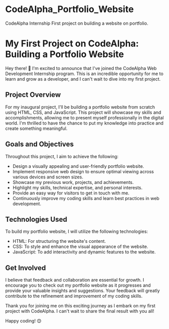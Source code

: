 # CodeAlpha_Portfolio_Website
CodeAlpha Internship First project on building a website on portfolio.
# My First Project on CodeAlpha: Building a Portfolio Website

Hey there! 👋 I'm excited to announce that I've joined the CodeAlpha Web Development Internship program. This is an incredible opportunity for me to learn and grow as a developer, and I can't wait to dive into my first project.

## Project Overview

For my inaugural project, I'll be building a portfolio website from scratch using HTML, CSS, and JavaScript. This project will showcase my skills and accomplishments, allowing me to present myself professionally in the digital world. I'm thrilled to have the chance to put my knowledge into practice and create something meaningful.

## Goals and Objectives

Throughout this project, I aim to achieve the following:

- Design a visually appealing and user-friendly portfolio website.
- Implement responsive web design to ensure optimal viewing across various devices and screen sizes.
- Showcase my previous work, projects, and achievements.
- Highlight my skills, technical expertise, and personal interests.
- Provide an easy way for visitors to get in touch with me.
- Continuously improve my coding skills and learn best practices in web development.

## Technologies Used

To build my portfolio website, I will utilize the following technologies:

- HTML: For structuring the website's content.
- CSS: To style and enhance the visual appearance of the website.
- JavaScript: To add interactivity and dynamic features to the website.

## Get Involved

I believe that feedback and collaboration are essential for growth. I encourage you to check out my portfolio website as it progresses and provide your valuable insights and suggestions. Your feedback will greatly contribute to the refinement and improvement of my coding skills.

Thank you for joining me on this exciting journey as I embark on my first project with CodeAlpha. I can't wait to share the final result with you all!

Happy coding! 😊
